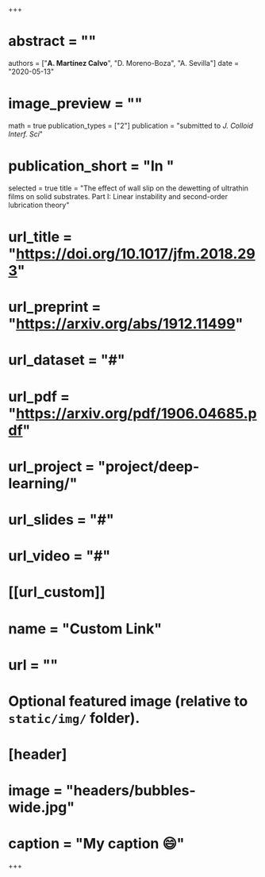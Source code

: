 +++
# abstract = ""
authors = ["**A. Martínez Calvo**", "D. Moreno-Boza", "A. Sevilla"]
date = "2020-05-13"
# image_preview = ""
math = true
publication_types = ["2"]
publication = "submitted to _J. Colloid Interf. Sci_"
# publication_short = "In "
selected = true
title = "The effect of wall slip on the dewetting of ultrathin films on solid substrates. Part I: Linear instability and second-order lubrication theory"
# url_title = "https://doi.org/10.1017/jfm.2018.293"
# url_preprint = "https://arxiv.org/abs/1912.11499"
# url_dataset = "#"
# url_pdf = "https://arxiv.org/pdf/1906.04685.pdf"
# url_project = "project/deep-learning/"
# url_slides = "#"
# url_video = "#"

# [[url_custom]]
 # name = "Custom Link"
 # url = ""

# Optional featured image (relative to `static/img/` folder).
# [header]
# image = "headers/bubbles-wide.jpg"
# caption = "My caption :smile:"

+++
